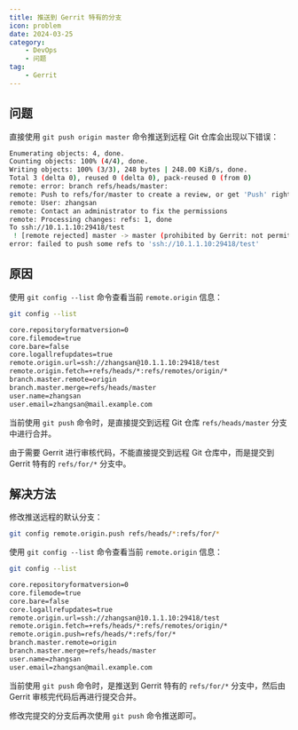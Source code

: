 ```yaml
---
title: 推送到 Gerrit 特有的分支
icon: problem
date: 2024-03-25
category:
    - DevOps
    - 问题
tag:
    - Gerrit
---
```


## 问题

直接使用 `git push origin master` 命令推送到远程 Git 仓库会出现以下错误：

```bash
Enumerating objects: 4, done.
Counting objects: 100% (4/4), done.
Writing objects: 100% (3/3), 248 bytes | 248.00 KiB/s, done.
Total 3 (delta 0), reused 0 (delta 0), pack-reused 0 (from 0)
remote: error: branch refs/heads/master:
remote: Push to refs/for/master to create a review, or get 'Push' rights to update the branch.
remote: User: zhangsan
remote: Contact an administrator to fix the permissions
remote: Processing changes: refs: 1, done
To ssh://10.1.1.10:29418/test
 ! [remote rejected] master -> master (prohibited by Gerrit: not permitted: update)
error: failed to push some refs to 'ssh://10.1.1.10:29418/test'
```

## 原因

使用 `git config --list` 命令查看当前 `remote.origin` 信息：

```bash
git config --list

core.repositoryformatversion=0
core.filemode=true
core.bare=false
core.logallrefupdates=true
remote.origin.url=ssh://zhangsan@10.1.1.10:29418/test
remote.origin.fetch=+refs/heads/*:refs/remotes/origin/*
branch.master.remote=origin
branch.master.merge=refs/heads/master
user.name=zhangsan
user.email=zhangsan@mail.example.com
```

当前使用 `git push` 命令时，是直接提交到远程 Git 仓库 `refs/heads/master` 分支中进行合并。

由于需要 Gerrit 进行审核代码，不能直接提交到远程 Git 仓库中，而是提交到 Gerrit 特有的 `refs/for/*` 分支中。

## 解决方法

修改推送远程的默认分支：

```bash
git config remote.origin.push refs/heads/*:refs/for/*
```

使用 `git config --list` 命令查看当前 `remote.origin` 信息：

```bash
git config --list

core.repositoryformatversion=0
core.filemode=true
core.bare=false
core.logallrefupdates=true
remote.origin.url=ssh://zhangsan@10.1.1.10:29418/test
remote.origin.fetch=+refs/heads/*:refs/remotes/origin/*
remote.origin.push=refs/heads/*:refs/for/*
branch.master.remote=origin
branch.master.merge=refs/heads/master
user.name=zhangsan
user.email=zhangsan@mail.example.com
```

当前使用 `git push` 命令时，是推送到 Gerrit 特有的 `refs/for/*` 分支中，然后由 Gerrit 审核完代码后再进行提交合并。

修改完提交的分支后再次使用 `git push` 命令推送即可。
